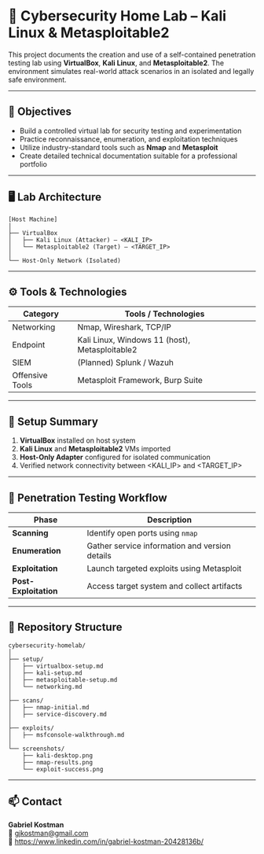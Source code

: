 # 🔐 Cybersecurity Home Lab – Kali Linux & Metasploitable2

This project documents the creation and use of a self-contained penetration testing lab using **VirtualBox**, **Kali Linux**, and **Metasploitable2**. The environment simulates real-world attack scenarios in an isolated and legally safe environment.

---

## 🧭 Objectives

- Build a controlled virtual lab for security testing and experimentation  
- Practice reconnaissance, enumeration, and exploitation techniques  
- Utilize industry-standard tools such as **Nmap** and **Metasploit**  
- Create detailed technical documentation suitable for a professional portfolio

---

## 🖥️ Lab Architecture

```
[Host Machine]
│
├── VirtualBox
│   ├── Kali Linux (Attacker) – <KALI_IP>
│   └── Metasploitable2 (Target) – <TARGET_IP>
│
└── Host-Only Network (Isolated)
```

---

## ⚙ Tools & Technologies
| Category           | Tools / Technologies                                  |
|--------------------|------------------------------------------------------|
| Networking         | Nmap, Wireshark, TCP/IP                               |
| Endpoint           | Kali Linux, Windows 11 (host), Metasploitable2        |
| SIEM               | (Planned) Splunk / Wazuh                              |
| Offensive Tools    | Metasploit Framework, Burp Suite                      |

---

## 🔧 Setup Summary
1. **VirtualBox** installed on host system  
2. **Kali Linux** and **Metasploitable2** VMs imported  
3. **Host-Only Adapter** configured for isolated communication  
4. Verified network connectivity between <KALI_IP> and <TARGET_IP>

---

## 📌 Penetration Testing Workflow
| Phase              | Description |
|-------------------|-------------|
| **Scanning**       | Identify open ports using `nmap` |
| **Enumeration**    | Gather service information and version details |
| **Exploitation**   | Launch targeted exploits using Metasploit |
| **Post-Exploitation** | Access target system and collect artifacts |

---

## 📂 Repository Structure
```
cybersecurity-homelab/
│
├── setup/
│   ├── virtualbox-setup.md
│   ├── kali-setup.md
│   ├── metasploitable-setup.md
│   └── networking.md
│
├── scans/
│   ├── nmap-initial.md
│   ├── service-discovery.md
│
├── exploits/
│   ├── msfconsole-walkthrough.md
│
└── screenshots/
    ├── kali-desktop.png
    ├── nmap-results.png
    └── exploit-success.png
```

---

## 📫 Contact
**Gabriel Kostman**  
📧 gjkostman@gmail.com  
🔗 https://www.linkedin.com/in/gabriel-kostman-20428136b/
